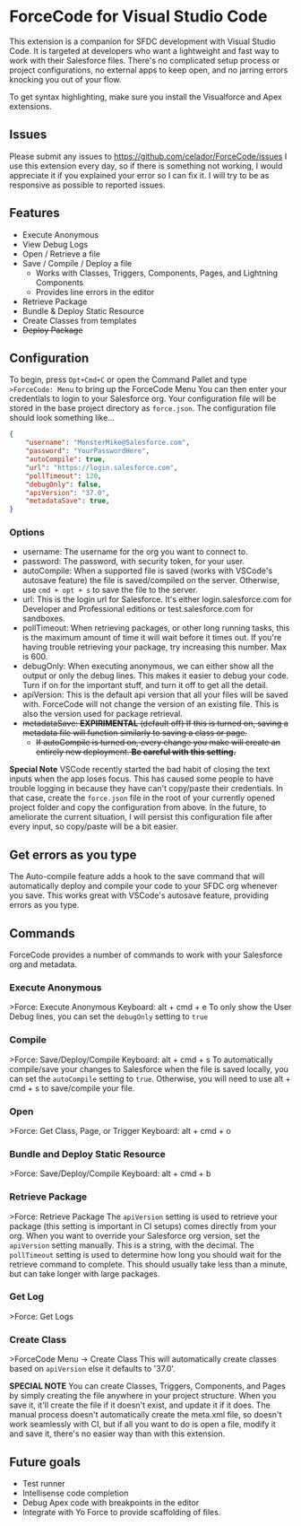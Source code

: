 # ForceCode for Visual Studio Code

This extension is a companion for SFDC development with Visual Studio Code.
It is targeted at developers who want a lightweight and fast way to work with their Salesforce files.
There's no complicated setup process or project configurations, no external apps to keep open, and no jarring errors knocking you out of your flow.

To get syntax highlighting, make sure you install the Visualforce and Apex extensions.

## Issues

Please submit any issues to <https://github.com/celador/ForceCode/issues>
I use this extension every day, so if there is something not working, I would appreciate it if you explained your error so I can fix it.
I will try to be as responsive as possible to reported issues.

## Features

* Execute Anonymous
* View Debug Logs
* Open / Retrieve a file
* Save / Compile / Deploy a file
  * Works with Classes, Triggers, Components, Pages, and Lightning Components
  * Provides line errors in the editor
* Retrieve Package
* Bundle & Deploy Static Resource
* Create Classes from templates
* ~~Deploy Package~~

## Configuration

To begin, press `Opt+Cmd+C` or open the Command Pallet and type `>ForceCode: Menu` to bring up the ForceCode Menu
You can then enter your credentials to login to your Salesforce org.  Your configuration file will be stored in the base project directory as `force.json`.
The configuration file should look something like...

``` json
{
    "username": "MonsterMike@Salesforce.com",
    "password": "YourPasswordHere",
    "autoCompile": true,
    "url": "https://login.salesforce.com",
    "pollTimeout": 120,
    "debugOnly": false,
    "apiVersion": "37.0",
    "metadataSave": true,
}
```

### Options

* username: The username for the org you want to connect to.
* password: The password, with security token, for your user.
* autoCompile: When a supported file is saved (works with VSCode's autosave feature) the file is saved/compiled on the server.  Otherwise, use `cmd + opt + s` to save the file to the server.
* url: This is the login url for Salesforce.  It's either login.salesforce.com for Developer and Professional editions or test.salesforce.com for sandboxes.
* pollTimeout: When retrieving packages, or other long running tasks, this is the maximum amount of time it will wait before it times out.  If you're having trouble retrieving your package, try increasing this number.  Max is 600.
* debugOnly: When executing anonymous, we can either show all the output or only the debug lines.  This makes it easier to debug your code.  Turn if on for the important stuff, and turn it off to get all the detail.
* apiVersion: This is the default api version that all your files will be saved with.  ForceCode will not change the version of an existing file.  This is also the version used for package retrieval.
* ~~metadataSave: **EXPIRIMENTAL** (default off) If this is turned on, saving a metadata file will function similarly to saving a class or page.~~
  * ~~If autoCompile is turned on, every change you make will create an entirely new deployment.  **Be careful with this setting.**~~

**Special Note**
VSCode recently started the bad habit of closing the text inputs when the app loses focus.
This has caused some people to have trouble logging in because they have can't copy/paste their credentials.
In that case, create the `force.json` file in the root of your currently opened project folder and copy the configuration from above.
In the future, to ameliorate the current situation, I will persist this configuration file after every input, so copy/paste will be a bit easier.

## Get errors as you type

The Auto-compile feature adds a hook to the save command that will automatically deploy and compile your code to your SFDC org whenever you save.
This works great with VSCode's autosave feature, providing errors as you type.

## Commands

ForceCode provides a number of commands to work with your Salesforce org and metadata.

### Execute Anonymous

\>Force: Execute Anonymous
Keyboard: alt + cmd + e
To only show the User Debug lines, you can set the `debugOnly` setting to `true`

### Compile

\>Force: Save/Deploy/Compile
Keyboard: alt + cmd + s
To automatically compile/save your changes to Salesforce when the file is saved locally, you can set the `autoCompile` setting to `true`.
Otherwise, you will need to use alt + cmd + s to save/compile your file.

### Open

\>Force: Get Class, Page, or Trigger
Keyboard: alt + cmd + o

### Bundle and Deploy Static Resource

\>Force: Save/Deploy/Compile
Keyboard: alt + cmd + b

### Retrieve Package

\>Force: Retrieve Package
The `apiVersion` setting is used to retrieve your package (this setting is important in CI setups) comes directly from your org.  When you want to override your Salesforce org version, set the `apiVersion` setting manually.  This is a string, with the decimal.
The `pollTimeout` setting is used to determine how long you should wait for the retrieve command to complete.  This should usually take less than a minute, but can take longer with large packages.

### Get Log

\>Force: Get Logs

### Create Class

\>ForceCode Menu -> Create Class
This will automatically create classes based on `apiVersion` else it defaults to '37.0'.

**SPECIAL NOTE**  You can create Classes, Triggers, Components, and Pages by simply creating the file anywhere in your project structure.
When you save it, it'll create the file if it doesn't exist, and update it if it does.
The manual process doesn't automatically create the meta.xml file, so doesn't work seamlessly with CI, but if all you want to do is open a file, modify it and save it, there's no easier way than with this extension.

## Future goals

* Test runner
* Intellisense code completion
* Debug Apex code with breakpoints in the editor
* Integrate with Yo Force to provide scaffolding of files.
